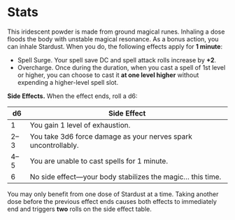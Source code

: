 # Stats
This iridescent powder is made from ground magical runes. Inhaling a dose floods the body with unstable magical resonance.
As a bonus action, you can inhale Stardust. When you do, the following effects apply for **1 minute**:

- Spell Surge. Your spell save DC and spell attack rolls increase by **+2**.
- Overcharge. Once during the duration, when you cast a spell of 1st level or higher, you can choose to cast it **at one level higher** without expending a higher-level spell slot.

**Side Effects.** When the effect ends, roll a d6:

| d6  | Side Effect                                                    |
| --- | -------------------------------------------------------------- |
| 1   | You gain 1 level of exhaustion.                                |
| 2–3 | You take 3d6 force damage as your nerves spark uncontrollably. |
| 4–5 | You are unable to cast spells for 1 minute.                    |
| 6   | No side effect—your body stabilizes the magic… this time.      |

You may only benefit from one dose of Stardust at a time. Taking another dose before the previous effect ends causes both effects to immediately end and triggers **two** rolls on the side effect table.
